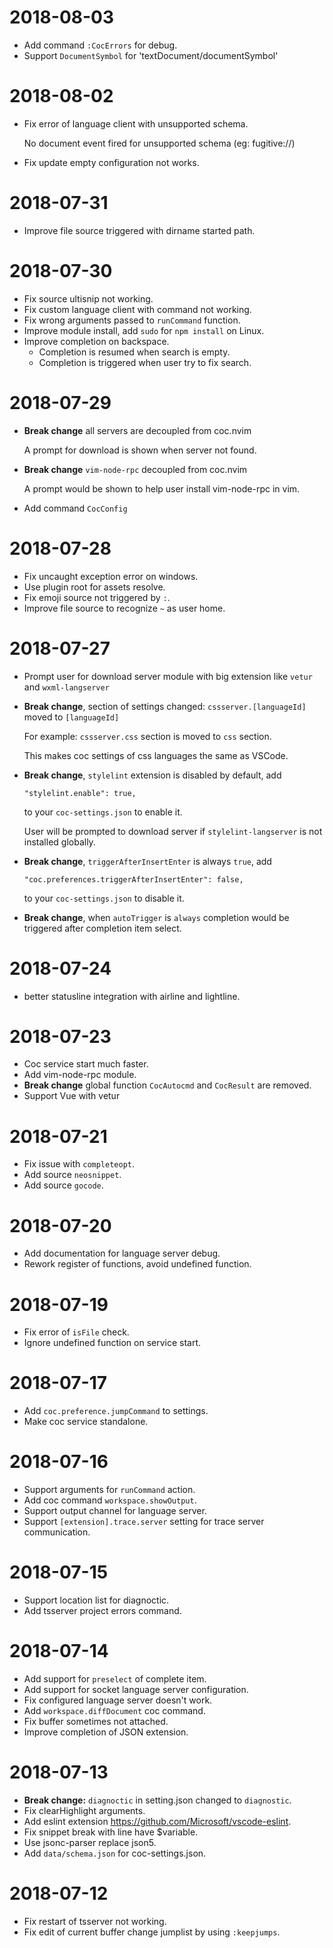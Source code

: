 # 2018-08-03

* Add command `:CocErrors` for debug.
* Support `DocumentSymbol` for 'textDocument/documentSymbol'

# 2018-08-02

* Fix error of language client with unsupported schema.

  No document event fired for unsupported schema (eg: fugitive://)

* Fix update empty configuration not works.

# 2018-07-31

* Improve file source triggered with dirname started path.

# 2018-07-30

* Fix source ultisnip not working.
* Fix custom language client with command not working.
* Fix wrong arguments passed to `runCommand` function.
* Improve module install, add `sudo` for `npm install` on Linux.
* Improve completion on backspace.
    * Completion is resumed when search is empty.
    * Completion is triggered when user try to fix search.

# 2018-07-29

* **Break change** all servers are decoupled from coc.nvim

  A prompt for download is shown when server not found.

* **Break change** `vim-node-rpc` decoupled from coc.nvim

  A prompt would be shown to help user install vim-node-rpc in vim.

* Add command `CocConfig`

# 2018-07-28

* Fix uncaught exception error on windows.
* Use plugin root for assets resolve.
* Fix emoji source not triggered by `:`.
* Improve file source to recognize `~` as user home.

# 2018-07-27

* Prompt user for download server module with big extension like `vetur` and `wxml-langserver`
* **Break change**, section of settings changed: `cssserver.[languageId]` moved to `[languageId]`
  
  For example: `cssserver.css` section is moved to `css` section.

  This makes coc settings of css languages the same as VSCode.

* **Break change**, `stylelint` extension is disabled by default, add

  ```
  "stylelint.enable": true,
  ```

  to your `coc-settings.json` to enable it.

  User will be prompted to download server if `stylelint-langserver` is not
  installed globally.

* **Break change**, `triggerAfterInsertEnter` is always `true`, add

  ```
  "coc.preferences.triggerAfterInsertEnter": false,
  ```

  to your `coc-settings.json` to disable it.

* **Break change**, when `autoTrigger` is `always` completion would be triggered
after completion item select.

# 2018-07-24

* better statusline integration with airline and lightline.

# 2018-07-23

* Coc service start much faster.
* Add vim-node-rpc module.
* **Break change** global function `CocAutocmd` and `CocResult` are removed.
* Support Vue with vetur

# 2018-07-21

* Fix issue with `completeopt`.
* Add source `neosnippet`.
* Add source `gocode`.

# 2018-07-20

* Add documentation for language server debug.
* Rework register of functions, avoid undefined function.

# 2018-07-19

* Fix error of `isFile` check.
* Ignore undefined function on service start.

# 2018-07-17

* Add `coc.preference.jumpCommand` to settings.
* Make coc service standalone.

# 2018-07-16

* Support arguments for `runCommand` action.
* Add coc command `workspace.showOutput`.
* Support output channel for language server.
* Support `[extension].trace.server` setting for trace server communication.

# 2018-07-15

* Support location list for diagnoctic.
* Add tsserver project errors command.

# 2018-07-14

* Add support for `preselect` of complete item.
* Add support for socket language server configuration.
* Fix configured language server doesn't work.
* Add `workspace.diffDocument` coc command.
* Fix buffer sometimes not attached.
* Improve completion of JSON extension.

# 2018-07-13

* **Break change:** `diagnoctic` in setting.json changed to `diagnostic`.
* Fix clearHighlight arguments.
* Add eslint extension https://github.com/Microsoft/vscode-eslint.
* Fix snippet break with line have $variable.
* Use jsonc-parser replace json5.
* Add `data/schema.json` for coc-settings.json.

# 2018-07-12

* Fix restart of tsserver not working.
* Fix edit of current buffer change jumplist by using `:keepjumps`.

